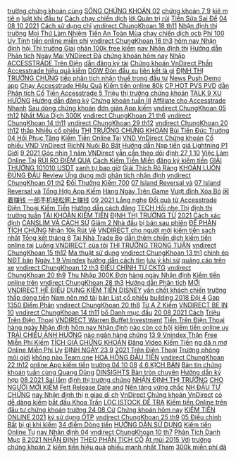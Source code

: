 [ trường chứng khoán cùng](https://chungkhoan.ndk.vn/p0/0/387/binh-luan-thi-truong-chung-khoan-cung-nguyen-cuong-2609-dau-tu/) [ SÓNG CHỨNG KHOÁN 02](https://chungkhoan.ndk.vn/p0/0/561/song-chung-khoan-02-10-dau-tu/) [ chứng khoán 7 9](https://chungkhoan.ndk.vn/p0/0/185/chung-khoan-hom-nay-nhan-dinh-thi-truong-chung-khoan-7-9-khang-cu-tiep-theo-co-phieu-quan-tam-dau-tu/) [ kiê m tiê n](https://kiemtienonline.ndk.vn/p0/2/307/huong-dan-kiem-tien-shopee-affiliate-tren-accesstrade-kiem-tien/) [ luật khi đầu tư](https://chungkhoan.ndk.vn/p0/0/495/22-quy-luat-khi-dau-tu-tren-thi-truong-chung-khoan-dau-tu/) [ Cách chạy chiến dịch](https://kiemtienonline.ndk.vn/p0/2/245/accesstrade-cach-chay-chien-dich-bao-hiem-bca-insurance-kiem-tien/) [ lời Quản trị rủi](https://chungkhoan.ndk.vn/p0/1/173/huong-dan-dat-lenh-cat-lochot-loiquan-tri-rui-ro-vndirect-hoc-dau-tu-chung-khoan-co-banphan14-dau-tu/) [ Tiền Sửa Sai Để](https://kiemtienonline.ndk.vn/p0/2/495/cach-lam-giau-tay-trang-dong-luc-kiem-tien-sua-sai-de-giau-tu-duy-lam-giau-kiem-tien/) [ 04 08 10 2021](https://chungkhoan.ndk.vn/p0/0/671/nhan-dinh-thi-truong-tuan-04-08102021-nen-hanh-dong-nhu-the-nao-vao-tuan-sau-dau-tu/) [ Cách sử dụng chỉ](https://chungkhoan.ndk.vn/p0/0/982/cach-su-dung-chi-bao-ki-thuat-macd-dau-tu/) [ vndirect ChungKhoan 18 th11](https://chungkhoan.ndk.vn/p0/1/81/vndirect-chungkhoan-18-th11-2011-dau-tu/) [ Nhận định thị trường](https://chungkhoan.ndk.vn/p0/0/147/nhan-dinh-thi-truong-chung-khoan-ngay-22092021-co-phieu-dang-de-dau-tu-va-nam-giu-quy-42021-dau-tu/) [ Mọi Thứ Làm Nhiệm](https://kiemtienonline.ndk.vn/p0/1/421/app-vietnamworks-like-moi-thu-lam-nhiem-vu-kiem-tien-online-uy-tin-giao-dien-like-tikok-kiem-tien-kiem-tien/) [ Tiền An Toàn Mùa](https://kiemtienonline.ndk.vn/p0/1/720/kiem-tien-online-0s-web-dau-tu-bao-hiem-von-100-kiem-tien-an-toan-mua-dich-long-kto-kiem-tien/) [ chạy chiến dịch ocb](https://kiemtienonline.ndk.vn/p0/2/37/cach-chay-chien-dich-ocb-omni-ngan-hang-phuong-dong-tren-accesstrade-i-kiem-tien-voi-ocb-omni-kiem-tien/) [ Phí 100 Uy Tính](https://kiemtienonline.ndk.vn/p0/1/561/qua-tuyet-voi-ung-dung-kiem-tien-online-handy-pick-mien-phi-100-uy-tinh-lam-khao-sat-kiem-tien-kiem-tien/) [ tiền online miễn phí](https://kiemtienonline.ndk.vn/p0/2/513/ban-anh-kiem-tien-online-mien-phi-ai-cung-lam-duoc-ngo-loc-kiem-tien/) [ vndirect ChungKhoan 16 th3](https://chungkhoan.ndk.vn/p0/1/32/vndirect-chungkhoan-16-th3-2012-dau-tu/) [ hôm nay Nhận định](https://chungkhoan.ndk.vn/p0/0/551/chung-khoan-hom-naynhan-dinh-thi-truong2906thi-truong-but-pha-vnindex-va-diem-mua-dau-tu/) [ hội Thị trường Giai](https://chungkhoan.ndk.vn/p0/0/353/mbs-talk-20-co-hoi-thi-truong-giai-doan-binh-thuong-moi-dau-tu/) [ nhận 100k free kiếm](https://kiemtienonline.ndk.vn/p0/1/907/review-app-moi-nhan-100k-free-kiem-tien-online-mua-dich-khong-can-von-kiem-tien/) [ nay Nhận định thị](https://chungkhoan.ndk.vn/p0/0/700/chung-khoan-hom-naynhan-dinh-thi-truong2608hoi-phuc-khoi-luong-thap-vnindex-huong-ve-1330-dau-tu/) [ Hướng dẫn Phân tích](https://chungkhoan.ndk.vn/p0/0/747/huong-dan-phan-tich-co-phieu-vnd-vndirect-chung-khoan-vndirect-phan-1-dau-tu/) [ Ngày Mai VNDirect Đà](https://chungkhoan.ndk.vn/p0/1/121/ngay-mai-vndirect-da-nang-dau-tu/) [ chứng khoán hôm nay](https://chungkhoan.ndk.vn/p0/0/346/chung-khoan-hom-nay-nhan-dinh-thi-truong-chung-khoan-hom-nay-26-8-nhip-hoi-co-nen-ban-dau-tu/) [ Nhập ACCESSTRADE Trên Điện](https://kiemtienonline.ndk.vn/p0/2/115/bai-3b-lam-quen-voi-giao-dien-dang-nhap-accesstrade-tren-dien-thoai-kiem-tien/) [ dẫn đăng ký tài](https://kiemtienonline.ndk.vn/p0/2/83/huong-dan-dang-ky-tai-khoan-accesstrade-cach-lay-link-tiep-thi-san-pham-tren-accesstrade-kiem-tien/) [ Chứng khoán VnDirect Phần](https://chungkhoan.ndk.vn/p0/0/796/huong-dan-phan-tich-co-phieu-vnd-vndirect-chung-khoan-vndirect-phan-9-dau-tu/) [ Accesstrade hiệu quả kiếm](https://kiemtienonline.ndk.vn/p0/2/68/bai-7-cach-lam-accesstrade-hieu-qua-kiem-30trthang-hoan-toan-tu-dong-kiem-tien/) [ DGW Đón đầu xu](https://chungkhoan.ndk.vn/p0/1/296/co-phieu-dgw-don-dau-xu-huong-5g-vndirect-dinsights-ban-tron-chuyen-gia-dau-tu/) [ liên kết là gì](https://kiemtienonline.ndk.vn/p0/2/404/tiep-thi-lien-ket-la-gi-cach-kiem-tien-voi-affiliate-marketing-kiem-tien/) [ ĐỊNH THỊ TRƯỜNG CHỨNG](https://chungkhoan.ndk.vn/p0/0/46/tai-sao-lai-bo-lo-nhom-dau-khi-chung-khoan-hom-nay-nhan-dinh-thi-truong-chung-khoan-tuan-410-dau-tu/) [ tiếp phân tích nhận](https://chungkhoan.ndk.vn/p0/0/84/nhan-dinh-thi-truong-chung-khoan-ngay-308-0192021-live-truc-tiep-phan-tich-nhan-dinh-co-phieu-dau-tu/) [ thuế trong đầu tư](https://chungkhoan.ndk.vn/p0/0/507/cac-loai-phi-va-thue-trong-dau-tu-chung-khoan-dau-tu/) [ News Push Demo app](https://chungkhoan.ndk.vn/p0/1/318/news-push-demo-app-vndirect-allstars-dau-tu/) [ Chạy Accesstrade Hiệu Quả](https://kiemtienonline.ndk.vn/p0/1/989/bi-kip-chay-accesstrade-hieu-qua-voi-nhung-chien-dich-tai-app-game-kiem-tien/) [ Kiếm tiền online 80k](https://kiemtienonline.ndk.vn/p0/1/646/kiem-tien-online-80k-ngay-voi-app-cashpirate-kiem-tien-online-uy-tin-kiem-tien/) [ CP HOT PVS PVD](https://chungkhoan.ndk.vn/p0/0/235/chung-khoan-hang-ngay-nhan-dinh-thi-truong-ngay-22092021-top-cp-hot-pvs-pvd-vnm-tpb-dbc-dau-tu/) [ dẫn Phân tích Cổ](https://chungkhoan.ndk.vn/p0/0/854/huong-dan-phan-tich-co-phieu-vnd-vndirect-chung-khoan-vndirect-phan-12-dau-tu/) [ Tiền Accesstrade 5 Triệu](https://kiemtienonline.ndk.vn/p0/1/708/kiem-tien-online-tren-dien-thoai-cach-kiem-tien-accesstrade-5-trieu-1-thang-kiem-tien/) [ thị trường chứng khoán](https://chungkhoan.ndk.vn/p0/0/317/chung-khoan-hom-nay-nhan-dinh-thi-truong-chung-khoan-hom-nay-4-6-vnindex-chay-nuoc-rut-dau-tu/) [ TALK 9 XU HƯỚNG](https://kiemtienonline.ndk.vn/p0/2/269/accesstrade-talk-9-xu-huong-seo-2018-kiem-tien/) [ Hướng dẫn đăng ký](https://chungkhoan.ndk.vn/p0/0/809/huong-dan-dang-ky-nhan-ma-xac-thuc-otp-tren-mobile-app-vndirect-dau-tu/) [ Chứng khoán tuần III](https://chungkhoan.ndk.vn/p0/0/195/chung-khoan-tuan-iii82021-dao-han-phai-sinh-se-co-nhieu-bien-dong-nha-dau-tu-can-chu-y-dau-tu/) [ Affiliate cho Accesstrade Nhanh](https://kiemtienonline.ndk.vn/p0/2/211/cach-dang-ky-affiliate-cho-accesstrade-nhanh-nhat-i-thai-son-pham-kiem-tien/) [ Sau dòng chứng khoán](https://chungkhoan.ndk.vn/p0/0/644/chung-khoan-hom-naynhan-dinh-04082021-song-hoi-bien-song-tang-sau-dong-chung-khoan-se-toi-dau-tu/) [ đơn giản App kiếm](https://kiemtienonline.ndk.vn/p0/1/412/cach-kiem-tien-tu-vndc-bang-dien-thoai-kiem-300kngay-qua-don-gian-app-kiem-tien-uy-tin-kiem-tien/) [ vndirect ChungKhoan 05 th12](https://chungkhoan.ndk.vn/p0/1/153/vndirect-chungkhoan-05-th12-2012-dau-tu/) [ Nhất Mùa Dịch 300K](https://kiemtienonline.ndk.vn/p0/1/775/cach-kiem-tien-online-nhanh-nhat-mua-dich-300k-den-500k-ngay-don-gian-tai-nha-kiem-tien/) [ vndirect ChungKhoan 21 th6](https://chungkhoan.ndk.vn/p0/1/23/vndirect-chungkhoan-21-th6-2012-dau-tu/) [ vndirect ChungKhoan 14 th11](https://chungkhoan.ndk.vn/p0/1/129/vndirect-chungkhoan-14-th11-2012-dau-tu/) [ vndirect ChungKhoan 29 th12](https://chungkhoan.ndk.vn/p0/1/94/vndirect-chungkhoan-29-th12-2011flv-dau-tu/) [ vndirect ChungKhoan 20 th12](https://chungkhoan.ndk.vn/p0/1/124/vndirect-chungkhoan-20-th12-2011-dau-tu/) [ thấp Nhiều cổ phiếu](https://chungkhoan.ndk.vn/p0/0/552/khoi-ngoai-ban-manh-vnindex-thanh-khoan-thap-nhieu-co-phieu-dau-co-nong-da-bot-nong-dau-tu/) [ THỊ TRƯỜNG CHỨNG KHOÁN](https://chungkhoan.ndk.vn/p0/0/79/thi-truong-chung-khoan-bi-ban-thao-tai-sao-can-lam-gi-dau-tu/) [ Bùi Tiến Đức Trưởng](https://chungkhoan.ndk.vn/p0/0/952/ong-bui-tien-duc-truong-phong-moi-gioi-ctcp-vndirect-fbnc-dau-tu/) [ 04 Hồi Phục Tăng](https://chungkhoan.ndk.vn/p0/0/224/chung-khoan-hom-naynhan-dinh-thi-truong2604hoi-phuc-tang-gia-uptrend-hay-bung-no-dau-tu/) [ Kiếm Tiền Online Tại](https://kiemtienonline.ndk.vn/p0/1/712/8-nhom-cong-viec-kiem-tien-online-tai-nha-uy-tin-2021-kiem-tien/) [ VND VnDirect Chứng khoán](https://chungkhoan.ndk.vn/p0/0/859/huong-dan-phan-tich-co-phieu-vnd-vndirect-chung-khoan-vndirect-phan-8-dau-tu/) [ Cổ phiếu VND VnDirect](https://chungkhoan.ndk.vn/p0/0/862/huong-dan-phan-tich-co-phieu-vnd-vndirect-chung-khoan-vndirect-phan-3-dau-tu/) [ RichN Nuôi Bò Bất](https://kiemtienonline.ndk.vn/p0/1/697/kho-app-kiem-tien-online-2021-like-tiktok-dat-don-ao-richn-nuoi-bo-bat-dong-san-rut-tien-free-kiem-tien/) [ Hướng dẫn Nạp tiền](https://chungkhoan.ndk.vn/p0/0/763/huong-dan-nap-tien-vao-tai-khoan-vndirect-bang-app-vietcombank-dau-tu/) [ giá Lightning P1 Giới](https://chungkhoan.ndk.vn/p0/1/303/huong-dan-su-dung-bang-gia-lightning-p1-gioi-thieu-giao-dien-bang-gia-dau-tu/) [ 9 2021 Góc nhìn](https://chungkhoan.ndk.vn/p0/0/591/chung-khoan-hom-nay-nhan-dinh-thi-truong-2292021-goc-nhin-ve-ru-bo-dau-tu/) [1 năm VNDirect](https://chungkhoan.ndk.vn/p0/0/942/1-nam-vndirect-dau-tu/) [ vẫn cần theo dõi](https://chungkhoan.ndk.vn/p0/0/175/nhan-dinh-thi-truong-chung-khoan-2892021-vnindex-phuc-hoi-tang-diem-tot-van-can-theo-doi-them-dau-tu/) [ định 27 1 10](https://chungkhoan.ndk.vn/p0/0/579/chung-khoan-hom-nay-nhan-dinh-27-1102021-mau-hinh-nang-day-chon-co-phieu-tiem-nang-dau-tu/) [ Việc Làm Online Tại](https://kiemtienonline.ndk.vn/p0/1/698/cach-kiem-tien-online-tren-dien-thoai-viec-lam-online-tai-nha-thang-9-trieu-phan-2-kiem-tien/) [ RỦI RO ĐIỂM QUA](https://chungkhoan.ndk.vn/p0/1/248/chung-khoan-28092021-thi-truong-phuc-hoi-con-rui-ro-diem-qua-cac-dong-co-phieu-dau-tu/) [ Cách Kiếm Tiền Miễn](https://kiemtienonline.ndk.vn/p0/1/616/nhan-500k-free-va-cach-kiem-tien-mien-phi-kiem-tien-online-2021-kiem-tien/) [ đăng ký kiếm tiền](https://kiemtienonline.ndk.vn/p0/2/492/app-kiem-tien-do-uy-tin-moi-nhat-2021-nhan-ngay-8-khi-dang-ky-kiem-tien-uy-tin-minas-tv-kiem-tien/) [ GIẢI THƯỞNG 101010 USDT](https://kiemtienonline.ndk.vn/p0/1/873/proex-kiem-tien-online-chia-se-giai-thuong-101010-usdt-shorts-kiem-tien/) [ xanh tự bao giờ](https://chungkhoan.ndk.vn/p0/0/933/bcg-tre-xanh-xanh-tu-bao-gio-co-phieu-360-do-dau-tu/) [ Giải Thích Rõ Ràng](https://chungkhoan.ndk.vn/p0/0/315/chung-khoan-la-gi-giai-thich-ro-rang-de-hieu-dau-tu/) [ KHOÁN LUÔN ĐÚNG ĐẦU](https://chungkhoan.ndk.vn/p0/0/246/thi-truong-chung-khoan-luon-dung-dau-tu-chung-khoan-dau-tu/) [ Review Ứng dụng mới](https://kiemtienonline.ndk.vn/p0/1/854/review-ung-dung-moi-choi-game-kiem-tien-online-cuc-ngon-dung-bo-qua-kiem-tien/) [ phân tích nhận định](https://chungkhoan.ndk.vn/p0/0/673/nhan-dinh-thi-truong-chung-khoan-ngay-139-1792021-live-truc-tiep-phan-tich-nhan-dinh-co-phieu-dau-tu/) [ vndirect ChungKhoan 01 th2](https://chungkhoan.ndk.vn/p0/1/52/vndirect-chungkhoan-01-th2-2012-dau-tu/) [ Đổi Thưởng Kiếm 700](https://kiemtienonline.ndk.vn/p0/1/850/meo-kiem-tien-online-doi-thuong-kiem-700-1-trieungay-de-dang-tu-game-cf68-kiem-ca-60-trieuthang-kiem-tien/) [ 07 Island Reversal và](https://chungkhoan.ndk.vn/p0/0/629/chung-khoan-hom-naynhan-dinh-thi-truong2307island-reversal-va-bung-no-theo-da-dau-tu/) [ 07 Island Reversal và](https://chungkhoan.ndk.vn/p0/0/629/chung-khoan-hom-naynhan-dinh-thi-truong2307island-reversal-va-bung-no-theo-da-dau-tu/) [ Tổng Hợp App Kiếm](https://kiemtienonline.ndk.vn/p0/1/826/tong-hop-app-kiem-tien-online-uy-tin-100-cho-hoc-sinh-sinh-vien-me-bim-sua-moi-nhat-kiem-tien/) [ Hàng Ngày Trên Game](https://kiemtienonline.ndk.vn/p0/1/865/meo-kiem-tien-trieu-hang-ngay-tren-game-iwin-kiem-tien-online-2021-studio-kiem-tien/) [ Vượt đỉnh Xóa Bỏ](https://chungkhoan.ndk.vn/p0/0/299/chung-khoan-hom-naynhan-dinh-thi-truong2806thi-truong-vuot-dinh-xoa-bo-tam-ly-nghi-ngo-dau-tu/) [闲着赚钱 一部手机轻松网上赚钱](https://kiemtienonline.ndk.vn/p0/2/460/-kiem-tien/) [ 09 2021 Lắng nghe](https://chungkhoan.ndk.vn/p0/0/136/chung-khoan-hom-nay-nhan-dinh-30-01092021-lang-nghe-thi-truong-ke-cau-chuyen-cp-ngay-mai-no-dau-tu/) [ Đổi quà từ Accesstrade](https://kiemtienonline.ndk.vn/p0/2/208/doi-qua-tu-accesstrade-ao-thun-affiliate-kiem-tien/) [ Điện Thoại Kiếm Tiền](https://kiemtienonline.ndk.vn/p0/2/644/choi-game-giai-tri-kiem-tien-tren-dien-thoai-kiem-tien-online-kiem-tien/) [ Hướng dẫn cách đăng](https://kiemtienonline.ndk.vn/p0/2/94/huong-dan-cach-dang-ky-koc-accesstrade-cach-lam-accesstrade-hieu-qua-voi-app-koc-kiem-tien/) [ TECH Hồi nhẹ Thị](https://chungkhoan.ndk.vn/p0/0/216/tiep-tuc-do-lua-big-tech-hoi-nhe-thi-truong-chung-khoan-my-se-ra-sao-dau-tu/) [ định thị trường tuần](https://chungkhoan.ndk.vn/p0/0/319/chung-khoan-hang-ngay-nhan-dinh-thi-truong-tuan-tu-12-den-16072021-phan-tich-mot-so-cp-leader-dau-tu/) [ TÀI KHOẢN KIẾM TIỀN](https://kiemtienonline.ndk.vn/p0/2/182/dang-ky-tai-khoan-kiem-tien-voi-accesstrade-moi-nhat-hoidapmmo-33-kiem-tien/) [ ĐỊNH THỊ TRƯỜNG TỪ](https://chungkhoan.ndk.vn/p0/0/303/chung-khoan-nhan-dinh-thi-truong-tu-ngay-0405-0705-co-hoi-dau-tu-trong-thang-052021-dau-tu/) [ 2021 Cách xác định](https://chungkhoan.ndk.vn/p0/0/29/chung-khoan-hang-ngay-nhan-dinh-thi-truong-ngay-10092021-cach-xac-dinh-vung-ban-dau-tu/) [ CANSLIM VÀ CÁCH SỬ](https://chungkhoan.ndk.vn/p0/0/883/bo-loc-canslim-va-cach-su-dung-vndirect-dinsights-ban-tron-chuyen-gia-dau-tu/) [ Giảm 2 Nhà đầu](https://chungkhoan.ndk.vn/p0/0/888/dong-hanh-giao-dich-28-9-vnindex-giam-2-nha-dau-tu-nen-lam-gi-vndirect-dinsights-dau-tu/) [ bị bán sau phiên](https://chungkhoan.ndk.vn/p0/0/422/chung-khoan-hom-nay-thi-truong-ngay-116-hpg-vnm-tang-manh-vnindex-bi-ban-sau-phien-hoi-phuc-dau-tu/) [ ĐỂ PHÂN TÍCH CHỨNG](https://chungkhoan.ndk.vn/p0/1/205/cac-chi-so-co-ban-de-phan-tich-chung-khoan-i-roa-roe-eps-isg-dau-tu/) [ Nhận 10k Rút Về](https://kiemtienonline.ndk.vn/p0/1/510/review-app-nong-trai-kiem-tien-online-dang-ki-nhan-10k-rut-ve-atm-kiem-tien-online-2021-kiem-tien/) [ VNDIRECT cho người mới](https://chungkhoan.ndk.vn/p0/0/887/huong-dan-doc-bang-gia-vndirect-cho-nguoi-moi-tham-gia-dau-tu/) [ kiếm tiền sạch nhất](https://kiemtienonline.ndk.vn/p0/2/664/cach-kiem-tien-voi-shopee-app-kiem-tien-sach-nhat-hien-nay-kiem-tien/) [ Tổng kết tháng 6](https://chungkhoan.ndk.vn/p0/0/330/chung-khoan-hang-ngay-tong-ket-thang-62021-nhan-dinh-thi-truong-thang-072021-dau-tu/) [ Tại Nhà Trade Bo](https://kiemtienonline.ndk.vn/p0/2/554/kiem-tien-tai-nha-trade-bo-nhanh-giau-kiem-tien/) [ dẫn thêm chiến dịch](https://kiemtienonline.ndk.vn/p0/2/266/accesstrade-huong-dan-them-chien-dich-money-cat-cash24-khi-id-thanh-vien-moi-chua-co-kiem-tien/) [ kiếm tiền online tại](https://kiemtienonline.ndk.vn/p0/1/528/8-cach-kiem-tien-online-tai-nha-trong-thoi-gian-ranh-kiem-tien/) [Luồng VNDIRECT của tôi](https://chungkhoan.ndk.vn/p0/1/312/luong-vndirect-cua-toi-dau-tu/) [ THỊ TRƯỜNG TRONG TUẦN](https://chungkhoan.ndk.vn/p0/0/102/lieu-ngan-hang-va-chung-khoan-se-dan-dat-thi-truong-trong-tuan-moi-dau-tu/) [ vndirect ChungKhoan 15 th12](https://chungkhoan.ndk.vn/p0/1/138/vndirect-chungkhoan-15-th12-2011-dau-tu/) [ Ma thuật sử dụng](https://chungkhoan.ndk.vn/p0/0/613/chung-khoan-hang-ngay-nhan-dinh-thi-truong-tuan-14-den-18062021-ma-thuat-su-dung-duong-ma-dau-tu/) [ vndirect ChungKhoan 13 th1](https://chungkhoan.ndk.vn/p0/1/145/vndirect-chungkhoan-13-th1-2012-dau-tu/) [ chỉnh ép NĐT bán](https://chungkhoan.ndk.vn/p0/0/659/chung-khoan-hom-naynhan-dinh-18052021-dieu-chinh-ep-ndt-ban-ra-thi-truong-vao-pha-nuoc-rut-dau-tu/) [ Ngày 1 9 Vnindex](https://chungkhoan.ndk.vn/p0/0/266/nhan-dinh-chung-khoan-ngay-19-vnindex-rui-ro-lap-gap-phan-tich-danh-muc-co-phieu-thi-truong-dau-tu/) [ hướng dẫn cách tìm](https://kiemtienonline.ndk.vn/p0/2/272/accesstrade-huong-dan-cach-tim-va-dang-ky-chien-dich-hieu-qua-nhat-kiem-tien/) [ lưu ý khi sử](https://chungkhoan.ndk.vn/p0/0/842/mot-so-luu-y-khi-su-dung-app-moi-vndirect-dau-tu/) [ quảng cáo trên xe](https://chungkhoan.ndk.vn/p0/1/371/vndirect-quang-cao-tren-xe-buyt-dien-vinbus-dau-tu/) [ vndirect ChungKhoan 12 th3](https://chungkhoan.ndk.vn/p0/1/72/vndirect-chungkhoan-12-th3-2012-dau-tu/) [ ĐIỀU CHỈNH TỪ CKTG](https://chungkhoan.ndk.vn/p0/0/431/dau-tu-chung-khoan-vnindex-tuan-4-8102021-ap-luc-dieu-chinh-tu-cktg-dong-ngan-hang-ve-dau-dau-tu/) [ vndirect ChungKhoan 20 th9](https://chungkhoan.ndk.vn/p0/1/122/vndirect-chungkhoan-20-th9-2012-dau-tu/) [ Thu Nhập 300K Đơn](https://kiemtienonline.ndk.vn/p0/1/681/cach-kiem-tien-online-tai-nha-luc-nao-ranh-thu-nhap-300k-don-gian-moi-ngay-kiem-tien/) [ hàng ngày Nhận định](https://chungkhoan.ndk.vn/p0/0/391/chung-khoan-hang-ngay-nhan-dinh-thi-truong-ngay-30072021-su-dung-margin-doan-nay-nhu-the-nao-dau-tu/) [ Kiếm tiền online trên](https://kiemtienonline.ndk.vn/p0/1/682/kiem-tien-online-tren-tiktok-that-su-qua-tiep-thi-kiem-tien/) [ vndirect ChungKhoan 28 th3](https://chungkhoan.ndk.vn/p0/1/45/vndirect-chungkhoan-28-th3-2012-dau-tu/) [ Hướng dẫn Phân tích](https://chungkhoan.ndk.vn/p0/0/819/huong-dan-phan-tich-co-phieu-vnd-vndirect-chung-khoan-vndirect-phan-24-dau-tu/) [ MỚI VNDIRECT HỆ ĐIỀU](https://chungkhoan.ndk.vn/p0/0/825/review-huong-dan-su-dung-app-moi-vndirect-he-dieu-hanh-android-dau-tu/) [ DỤNG KIẾM TIỀN DISNEY](https://kiemtienonline.ndk.vn/p0/1/645/ung-dung-kiem-tien-disney-ftc-kiem-tien-online-moi-nhat-tham-gia-ngay-kiem-tien/) [ vấn chốt khách chiến](https://kiemtienonline.ndk.vn/p0/2/47/bai-10-meo-tu-van-chot-khach-chien-dich-tai-chinh-accesstrade-kiem-tien/) [ trường thấp dòng tiền](https://chungkhoan.ndk.vn/p0/0/590/thanh-khoan-thi-truong-thap-dong-tien-chung-khoan-dang-o-dau-vtv24-dau-tu/) [ Nam nên mở tài](https://chungkhoan.ndk.vn/p0/0/462/chung-khoan-viet-nam-nen-mo-tai-khoan-o-cong-ty-chung-khoan-nao-dau-tu/) [ bản List cổ phiếu](https://chungkhoan.ndk.vn/p0/0/237/chung-khoan-hom-nay-nhan-dinh-thi-truong-chung-khoan-16-8-xu-huong-kich-ban-list-co-phieu-manh-dau-tu/) [ building 2018 Đội 4](https://chungkhoan.ndk.vn/p0/1/163/vndirect-team-building-2018-doi-40-dau-tu/) [ Gap 1350 Điểm Phân](https://chungkhoan.ndk.vn/p0/0/172/nhan-dinh-chung-khoan-ngay-239-vnindex-hoi-phuc-lap-gap-1350-diem-phan-tich-co-phieu-thi-truong-dau-tu/) [ vndirect ChungKhoan 20 th8](https://chungkhoan.ndk.vn/p0/1/70/vndirect-chungkhoan-20-th8-2012-dau-tu/) [ Từ A Z Kiếm](https://kiemtienonline.ndk.vn/p0/2/335/d2c-la-gi-huong-dan-chi-tiet-cach-kiem-tien-d2c-accesstrade-tu-a-z-kiem-tien-d2c-kiem-tien/) [ VNDIRECT BE IN 10](https://chungkhoan.ndk.vn/p0/0/949/vndirect-be-in-102018-dau-tu/) [ vndirect ChungKhoan 14 th11](https://chungkhoan.ndk.vn/p0/1/129/vndirect-chungkhoan-14-th11-2012-dau-tu/) [ bổ Danh mục đầu](https://chungkhoan.ndk.vn/p0/0/341/chien-luoc-phan-bo-danh-muc-dau-tu-aztalk-so-01-azfin-dau-tu/) [ 20 08 2021 Cách](https://chungkhoan.ndk.vn/p0/0/406/chung-khoan-hang-ngay-nhan-dinh-thi-truong-tuan-tu-16-den-20082021-cach-dao-margin-dao-hang-dau-tu/) [ Triệu Trên Điện Thoại](https://kiemtienonline.ndk.vn/p0/1/699/kiem-15-trieu-tren-dien-thoai-cuc-don-gian-kiem-tien-online-2021-kiem-tien/) [ VNDIRECT Warren Buffet Investment](https://chungkhoan.ndk.vn/p0/0/971/vndirect-warren-buffet-investment-strategies-dau-tu/) [ Tiền Trên Điện Thoại](https://kiemtienonline.ndk.vn/p0/1/494/top-10-app-kiem-tien-tren-dien-thoai-tot-nhat-2021-kiem-tien/) [ hàng ngày Nhận định](https://chungkhoan.ndk.vn/p0/0/435/chung-khoan-hang-ngay-nhan-dinh-thi-truong-ngay-06082021-cach-dao-hang-hieu-qua-trong-song-tang-dau-tu/) [ hôm nay Nhận định](https://chungkhoan.ndk.vn/p0/0/54/chung-khoan-hom-nay-nhan-dinh-thi-truong-tuan-279-1102021-goc-nhin-ve-break-xit-dau-tu/) [ nào còn cơ hội](https://chungkhoan.ndk.vn/p0/0/112/nhan-dinh-thi-truong-chung-khoan-tuan-0410-08102021-nhom-co-phieu-nao-con-co-hoi-dau-tu-dau-tu/) [ kiếm tiền online uy](https://kiemtienonline.ndk.vn/p0/1/467/game-kiem-tien-online-uy-tin-nhat-hien-nay-kiem-tien/) [ TRÁI CHIỀU ẢNH HƯỞNG](https://chungkhoan.ndk.vn/p0/0/293/dau-tu-chung-khoan-vnindex-ngay-2192021-cuoi-phien-trai-chieu-anh-huong-tu-evergrande-dau-tu/) [ nào ngân hàng chứng](https://chungkhoan.ndk.vn/p0/0/179/chung-khoan-hom-nay-nhan-dinh-thi-truong-57-xu-huong-vnindex-mua-co-phieu-nao-ngan-hang-chung-khoan-dau-tu/) [ 13 9 Vnindex Thận](https://chungkhoan.ndk.vn/p0/0/289/nhan-dinh-chung-khoan-ngay-139-vnindex-than-trong-vung-can-phan-tich-danh-muc-co-phieu-thi-truong-dau-tu/) [ Free Miễn Phí Kiếm](https://kiemtienonline.ndk.vn/p0/1/711/app-xem-video-kiem-tien-free-mien-phi-kiem-tien-online-2021-kiem-tien/) [ TÍCH GIÁ CHỨNG KHOÁN](https://chungkhoan.ndk.vn/p0/0/200/phan-tich-gia-chung-khoan-trong-dau-tu-chung-khoan-ts-le-tham-duong-moi-nhat-nam-2020-dau-tu/) [ Đăng Video Kiếm Tiền](https://kiemtienonline.ndk.vn/p0/1/805/kiem-tien-online-dang-video-kiem-tien-tren-clipclaps-kiem-tien/) [ ng dâ n mơ](https://chungkhoan.ndk.vn/p0/0/458/huong-dan-mo-tai-khoan-chung-khoan-tai-nha-online-dau-tu/) [ Online Miễn Phí Uy](https://kiemtienonline.ndk.vn/p0/1/928/app-moi-kiem-tien-online-mien-phi-uy-tin-2021-kiem-tien-moi-nhat-kiem-tien/) [ ĐỊNH NGÀY 23 9](https://chungkhoan.ndk.vn/p0/0/198/chung-khoan-hom-nay-nhan-dinh-ngay-2392021-thi-truong-lieu-co-keo-xa-bull-trap-dau-tu/) [ 2021 Trên Điện Thoại](https://kiemtienonline.ndk.vn/p0/1/680/tong-hop-app-kiem-tien-2021-tren-dien-thoai-mien-phi-kiem-tien-online-kiem-tien/) [ Trưởng phòng môi giới](https://chungkhoan.ndk.vn/p0/0/959/ong-bui-tien-duc-truong-phong-moi-gioi-ctcp-vndirect-fbnc-dau-tu/) [ không nào Team one](https://chungkhoan.ndk.vn/p0/1/165/cuoi-khong-nao-team-one-het-hon-chym-en-vndirect-2015-dau-tu/) [ HOA HỒNG ĐẦU TIÊN](https://kiemtienonline.ndk.vn/p0/2/77/accesstrade-huong-dan-kiem-hoa-hong-dau-tien-voi-chien-dich-smartpay-kiem-tien/) [ vndirect ChungKhoan 22 th12](https://chungkhoan.ndk.vn/p0/1/97/vndirect-chungkhoan-22-th12-2011-dau-tu/) [ online App kiếm tiền](https://kiemtienonline.ndk.vn/p0/1/677/kiem-tien-online-app-kiem-tien-paypal-uy-tin-nhat-hien-nay-kiem-tien/) [ trường 04 10 08](https://chungkhoan.ndk.vn/p0/1/183/nhan-dinh-thi-truong-0410-08102021-dau-tu/) [ 4 6 KỊCH BẢN](https://chungkhoan.ndk.vn/p0/0/114/dau-tu-chung-khoan-nhan-dinh-tuan-315-46-kich-ban-thi-truong-nhan-biet-rui-ro-va-co-hoi-dau-tu/) [ Bản tin chứng khoán](https://chungkhoan.ndk.vn/p0/0/41/ban-tin-chung-khoan-chieu-110-nhom-ngan-hang-do-lua-tctd-dau-tu/) [ tuần cùng Quang Dũng](https://chungkhoan.ndk.vn/p0/0/542/hoi-dap-chung-khoan-cuoi-tuan-cung-quang-dung-dbd-dau-tu/) [ DINSIGHTS Bàn tròn chuyên](https://chungkhoan.ndk.vn/p0/1/156/dcall-nhan-dinh-thi-truong-108-vndirect-dinsights-ban-tron-chuyen-gia-dau-tu/) [ Hướng dẫn ký hợp](https://chungkhoan.ndk.vn/p0/0/837/huong-dan-ky-hop-dong-chung-khoan-vndirect-dau-tu/) [ 08 2021 Sai lầm](https://chungkhoan.ndk.vn/p0/0/426/chung-khoan-hang-ngay-nhan-dinh-thi-truong-ngay-19082021-sai-lam-90-ndt-mac-phai-trong-trading-dau-tu/) [ định thị trường chứng](https://chungkhoan.ndk.vn/p0/0/697/nhan-dinh-thi-truong-chung-khoan-ngay-175-vnindex-rung-lac-tai-vung-dinh-khoi-ngoai-ban-rong-manh-dau-tu/) [ NHẬN ĐỊNH THỊ TRƯỜNG](https://chungkhoan.ndk.vn/p0/0/149/chung-khoan-nhan-dinh-thi-truong-ngay-2809-vnindex-giam-26-diem-lieu-co-dieu-chinh-tiep-khong-dau-tu/) [ CHO NGƯỜI MỚI KIẾM](https://kiemtienonline.ndk.vn/p0/1/988/huong-dan-lam-accesstrade-hieu-qua-cho-nguoi-moi-kiem-tien-voi-accesstrade-kiem-tien/) [ Fett Release Date and](https://kiemtienonline.ndk.vn/p0/2/476/the-book-of-boba-fett-release-date-and-new-plot-details-revealed-kiem-tien/) [ Nền tảng vững chắc](https://chungkhoan.ndk.vn/p0/0/976/szc-nen-tang-vung-chac-cho-moi-khoi-dau-vndirect-dinsights-ban-tron-chuyen-gia-dau-tu/) [ NH ĐẦU TƯ CHỨNG](https://chungkhoan.ndk.vn/p0/0/513/chung-khoan-thang-5-va-3-luu-y-chinh-dau-tu-chung-khoan-dau-tu/) [ nay Nhận định thị](https://chungkhoan.ndk.vn/p0/0/692/chung-khoan-hom-nay-nhan-dinh-thi-tuong-307-bung-no-theo-da-cac-nhan-dien-diem-mua-tiem-nang-dau-tu/) [ n giao di ch](https://chungkhoan.ndk.vn/p0/0/896/huong-dan-mo-tai-khoan-giao-dich-chung-khoan-tai-vndirect-dau-tu/) [ VnDirect Chứng khoán VnDirect](https://chungkhoan.ndk.vn/p0/0/773/huong-dan-phan-tich-co-phieu-vnd-vndirect-chung-khoan-vndirect-phan-22-dau-tu/) [ có dễ dàng kiếm](https://chungkhoan.ndk.vn/p0/0/485/nhan-dinh-thi-truong-chung-khoan-28072021-dau-tu-chung-khoan-co-de-dang-kiem-tien-nhu-ban-nghi-dau-tu/) [ bắt đầu Khoa Trần](https://chungkhoan.ndk.vn/p0/0/906/huong-dan-xem-bang-gia-chung-khoan-lightning-tren-vndirect-cho-nguoi-moi-bat-dau-khoa-tran-tv-dau-tu/) [ LỌC ISTOCK ĐỂ TRA](https://chungkhoan.ndk.vn/p0/0/975/vndirect-cach-su-dung-bo-loc-istock-de-tra-cuu-diem-mua-theo-nganh-tren-istock-board-va-istock-bot-dau-tu/) [ Kiếm tiền Online trên](https://kiemtienonline.ndk.vn/p0/1/410/5-website-mien-phi-kiem-tien-online-tren-dien-thoai-va-laptop-kiem-tien/) [ đầu tư chứng khoán](https://chungkhoan.ndk.vn/p0/0/510/3-huong-dau-tu-chung-khoan-my-cho-nguoi-moi-bat-dau-dau-tu/) [ trường 24 08 Cứ](https://chungkhoan.ndk.vn/p0/0/396/chung-khoan-hom-naynhan-dinh-thi-truong2408cu-diem-1275-cho-doi-chiet-khaubat-day-lo-kep-dau-tu/) [ Chứng khoán hôm nay](https://chungkhoan.ndk.vn/p0/0/379/chung-khoan-hom-nay-nhan-dinh-1092021-nuoc-chay-vung-trung-chon-5-co-phieu-cho-thang-9-dau-tu/) [ KIẾM TIỀN ONLINE 2021](https://kiemtienonline.ndk.vn/p0/1/861/ung-dung-kiem-the-cao-nhanh-nhat-2021-kiem-tien-online-2021-hoang-giang-share-kiem-tien/) [ ký sử dụng OTP](https://chungkhoan.ndk.vn/p0/1/284/vndirect-huong-dan-dang-ky-su-dung-otp-2020-dau-tu/) [ vndirect ChungKhoan 25 th9](https://chungkhoan.ndk.vn/p0/1/159/vndirect-chungkhoan-25-th9-2012-dau-tu/) [ 05 Điều chỉnh Bất](https://chungkhoan.ndk.vn/p0/0/156/chung-khoan-hom-naynhan-dinh-thi-truong1205dieu-chinh-bat-dac-di-trong-nguy-co-co-dau-tu/) [ bị gì khi kiếm](https://kiemtienonline.ndk.vn/p0/1/903/can-chuan-bi-gi-khi-kiem-tien-online-shorts-kiem-tien/) [ 34 điểm Dòng tiền](https://chungkhoan.ndk.vn/p0/0/322/chung-khoan-hom-nay-vnindex-tang-34-diem-dong-tien-tham-gia-bat-day-thi-truong-hay-hoi-ky-thuat-dau-tu/) [ HƯỚNG DẪN SỬ DỤNG](https://chungkhoan.ndk.vn/p0/0/911/vndirect-huong-dan-su-dung-istock-istock-board-istock-bot-dau-tu/) [ Kiếm tiền Online Tự](https://kiemtienonline.ndk.vn/p0/1/723/kiem-tien-online-tu-dong-voi-pi-network-dao-coin-mien-phi-cach-dao-tien-ao-khong-bo-von-kiem-tien/) [ nay Nhận định 04](https://chungkhoan.ndk.vn/p0/0/644/chung-khoan-hom-naynhan-dinh-04082021-song-hoi-bien-song-tang-sau-dong-chung-khoan-se-toi-dau-tu/) [ vndirect ChungKhoan 10 th7](https://chungkhoan.ndk.vn/p0/1/134/vndirect-chungkhoan-10-th7-2012-dau-tu/) [ Phân Tích Danh Mục](https://chungkhoan.ndk.vn/p0/0/221/nhan-dinh-chung-khoan-ngay-198-vnindex-rung-lac-vung-can-phan-tich-danh-muc-co-phieu-thi-truong-dau-tu/) [ 8 2021 NHẬN ĐỊNH](https://chungkhoan.ndk.vn/p0/0/656/nhan-dinh-thi-truong-chung-khoan-tuan-sau-168-2082021-nhan-dinh-thi-truong-dau-tu/) [ THEO PHÂN TÍCH CỔ](https://chungkhoan.ndk.vn/p0/0/650/chung-khoan-nhan-dinh-thi-truong-ngay-0607-mua-co-phieu-gi-tiep-theo-phan-tich-co-phieu-tcb-dau-tu/) [ Ất mùi 2015 Với](https://chungkhoan.ndk.vn/p0/1/27/xuan-at-mui-2015-voi-anh-em-vndirect-dau-tu/) [ trường chứng khoán 2](https://chungkhoan.ndk.vn/p0/0/202/chung-khoan-hom-nay-nhan-dinh-thi-truong-chung-khoan-2-9-cang-bien-noi-song-lua-chon-ma-an-toan-dau-tu/) [ kiếm tiền hiệu quả](https://kiemtienonline.ndk.vn/p0/2/143/accesstrade-tao-1-link-nhieu-san-pham-3-cach-kiem-tien-hieu-qua-chien-dich-thuong-mai-dien-tu-kiem-tien/) [ phiếu mạnh nhất Tham](https://chungkhoan.ndk.vn/p0/0/4/ban-tin-chung-khoan-tuan-thang-10-mua-ra-kqkd-quy-3-nhung-co-phieu-manh-nhat-tham-gia-room-tvi-dau-tu/) [ 300k miễn phí đã](https://kiemtienonline.ndk.vn/p0/1/832/review-app-kiem-tien-online-nhan-ngay-300k-mien-phi-da-rut-hon-1-trieu-kiem-tien/) 